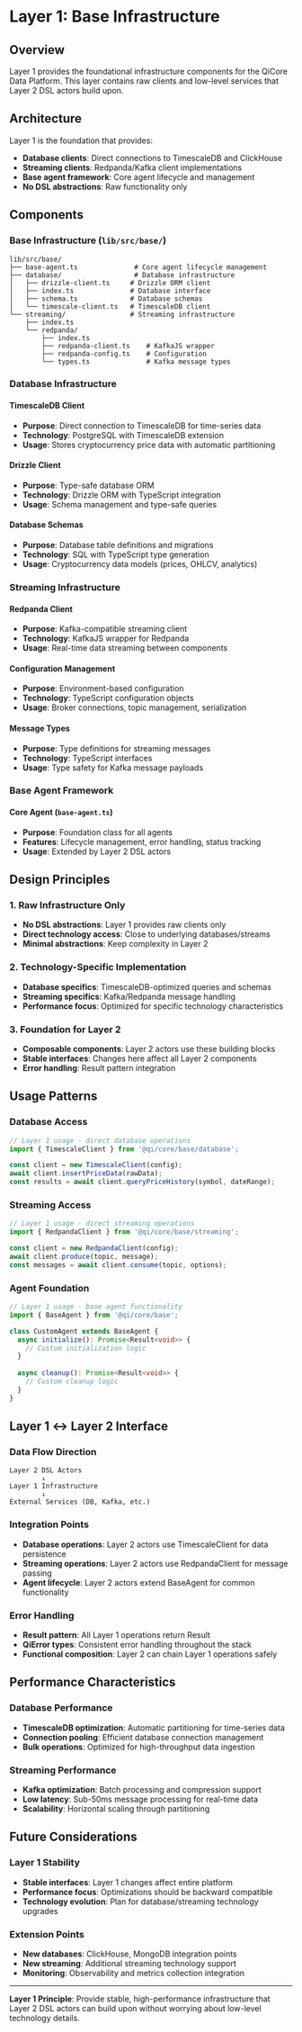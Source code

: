 # Layer 1: Base Infrastructure

## Overview

Layer 1 provides the foundational infrastructure components for the QiCore Data Platform. This layer contains raw clients and low-level services that Layer 2 DSL actors build upon.

## Architecture

Layer 1 is the foundation that provides:
- **Database clients**: Direct connections to TimescaleDB and ClickHouse
- **Streaming clients**: Redpanda/Kafka client implementations
- **Base agent framework**: Core agent lifecycle and management
- **No DSL abstractions**: Raw functionality only

## Components

### Base Infrastructure (`lib/src/base/`)

```
lib/src/base/
├── base-agent.ts              # Core agent lifecycle management
├── database/                  # Database infrastructure
│   ├── drizzle-client.ts     # Drizzle ORM client
│   ├── index.ts              # Database interface
│   ├── schema.ts             # Database schemas
│   └── timescale-client.ts   # TimescaleDB client
└── streaming/                # Streaming infrastructure
    ├── index.ts
    └── redpanda/
        ├── index.ts
        ├── redpanda-client.ts    # KafkaJS wrapper
        ├── redpanda-config.ts    # Configuration
        └── types.ts              # Kafka message types
```

### Database Infrastructure

#### TimescaleDB Client
- **Purpose**: Direct connection to TimescaleDB for time-series data
- **Technology**: PostgreSQL with TimescaleDB extension
- **Usage**: Stores cryptocurrency price data with automatic partitioning

#### Drizzle Client  
- **Purpose**: Type-safe database ORM
- **Technology**: Drizzle ORM with TypeScript integration
- **Usage**: Schema management and type-safe queries

#### Database Schemas
- **Purpose**: Database table definitions and migrations
- **Technology**: SQL with TypeScript type generation
- **Usage**: Cryptocurrency data models (prices, OHLCV, analytics)

### Streaming Infrastructure

#### Redpanda Client
- **Purpose**: Kafka-compatible streaming client
- **Technology**: KafkaJS wrapper for Redpanda
- **Usage**: Real-time data streaming between components

#### Configuration Management
- **Purpose**: Environment-based configuration
- **Technology**: TypeScript configuration objects
- **Usage**: Broker connections, topic management, serialization

#### Message Types
- **Purpose**: Type definitions for streaming messages
- **Technology**: TypeScript interfaces
- **Usage**: Type safety for Kafka message payloads

### Base Agent Framework

#### Core Agent (`base-agent.ts`)
- **Purpose**: Foundation class for all agents
- **Features**: Lifecycle management, error handling, status tracking
- **Usage**: Extended by Layer 2 DSL actors

## Design Principles

### 1. Raw Infrastructure Only
- **No DSL abstractions**: Layer 1 provides raw clients only
- **Direct technology access**: Close to underlying databases/streams
- **Minimal abstractions**: Keep complexity in Layer 2

### 2. Technology-Specific Implementation
- **Database specifics**: TimescaleDB-optimized queries and schemas
- **Streaming specifics**: Kafka/Redpanda message handling
- **Performance focus**: Optimized for specific technology characteristics

### 3. Foundation for Layer 2
- **Composable components**: Layer 2 actors use these building blocks
- **Stable interfaces**: Changes here affect all Layer 2 components
- **Error handling**: Result<T> pattern integration

## Usage Patterns

### Database Access
```typescript
// Layer 1 usage - direct database operations
import { TimescaleClient } from '@qi/core/base/database';

const client = new TimescaleClient(config);
await client.insertPriceData(rawData);
const results = await client.queryPriceHistory(symbol, dateRange);
```

### Streaming Access
```typescript
// Layer 1 usage - direct streaming operations  
import { RedpandaClient } from '@qi/core/base/streaming';

const client = new RedpandaClient(config);
await client.produce(topic, message);
const messages = await client.consume(topic, options);
```

### Agent Foundation
```typescript
// Layer 1 usage - base agent functionality
import { BaseAgent } from '@qi/core/base';

class CustomAgent extends BaseAgent {
  async initialize(): Promise<Result<void>> {
    // Custom initialization logic
  }
  
  async cleanup(): Promise<Result<void>> {
    // Custom cleanup logic
  }
}
```

## Layer 1 ↔ Layer 2 Interface

### Data Flow Direction
```
Layer 2 DSL Actors
        ↓
Layer 1 Infrastructure
        ↓  
External Services (DB, Kafka, etc.)
```

### Integration Points
- **Database operations**: Layer 2 actors use TimescaleClient for data persistence
- **Streaming operations**: Layer 2 actors use RedpandaClient for message passing
- **Agent lifecycle**: Layer 2 actors extend BaseAgent for common functionality

### Error Handling
- **Result<T> pattern**: All Layer 1 operations return Result<T>
- **QiError types**: Consistent error handling throughout the stack
- **Functional composition**: Layer 2 can chain Layer 1 operations safely

## Performance Characteristics

### Database Performance
- **TimescaleDB optimization**: Automatic partitioning for time-series data
- **Connection pooling**: Efficient database connection management
- **Bulk operations**: Optimized for high-throughput data ingestion

### Streaming Performance
- **Kafka optimization**: Batch processing and compression support
- **Low latency**: Sub-50ms message processing for real-time data
- **Scalability**: Horizontal scaling through partitioning

## Future Considerations

### Layer 1 Stability
- **Stable interfaces**: Layer 1 changes affect entire platform
- **Performance focus**: Optimizations should be backward compatible
- **Technology evolution**: Plan for database/streaming technology upgrades

### Extension Points
- **New databases**: ClickHouse, MongoDB integration points
- **New streaming**: Additional streaming technology support
- **Monitoring**: Observability and metrics collection integration

---

**Layer 1 Principle**: Provide stable, high-performance infrastructure that Layer 2 DSL actors can build upon without worrying about low-level technology details.